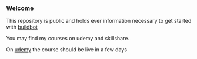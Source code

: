 ### Welcome

This repository is public and holds ever information necessary to get started with [buildbot](https://buildbot.net/)

You may find my courses on udemy and skillshare.

On [udemy](https://www.udemy.com/course/buildbot-the-cicd-framework) the course should be live in a few days
